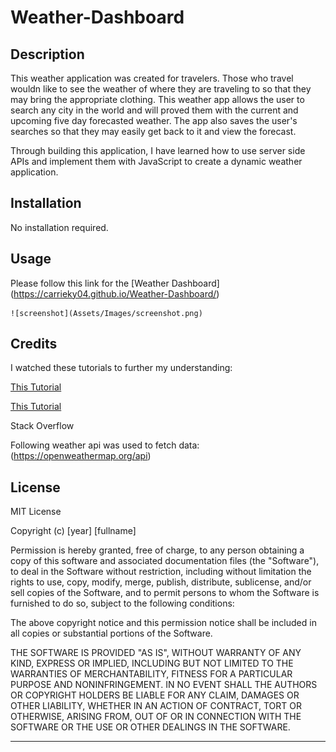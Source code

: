 # Weather-Dashboard


## Description

This weather application was created for travelers. Those who travel wouldn like to see the weather of where they are traveling to so that they may bring the appropriate clothing.
This weather app allows the user to search any city in the world and will proved them with 
the current and upcoming five day forecasted weather. The app also saves the user's searches so that they may easily get back to it and view the forecast. 

Through building this application, I have learned how to use server side APIs and implement them with JavaScript to create a dynamic weather application.



## Installation

No installation required.

## Usage

Please follow this link for the [Weather Dashboard]
(https://carrieky04.github.io/Weather-Dashboard/)
    
    ![screenshot](Assets/Images/screenshot.png)
    

## Credits

I watched these tutorials to further my understanding:

[This Tutorial](https://youtu.be/WZNG8UomjSI)

[This Tutorial](https://youtu.be/ecT42O6I_WI)

Stack Overflow

Following weather api was used to fetch data: 
(https://openweathermap.org/api)

## License

MIT License

Copyright (c) [year] [fullname]

Permission is hereby granted, free of charge, to any person obtaining a copy
of this software and associated documentation files (the "Software"), to deal
in the Software without restriction, including without limitation the rights
to use, copy, modify, merge, publish, distribute, sublicense, and/or sell
copies of the Software, and to permit persons to whom the Software is
furnished to do so, subject to the following conditions:

The above copyright notice and this permission notice shall be included in all
copies or substantial portions of the Software.

THE SOFTWARE IS PROVIDED "AS IS", WITHOUT WARRANTY OF ANY KIND, EXPRESS OR
IMPLIED, INCLUDING BUT NOT LIMITED TO THE WARRANTIES OF MERCHANTABILITY,
FITNESS FOR A PARTICULAR PURPOSE AND NONINFRINGEMENT. IN NO EVENT SHALL THE
AUTHORS OR COPYRIGHT HOLDERS BE LIABLE FOR ANY CLAIM, DAMAGES OR OTHER
LIABILITY, WHETHER IN AN ACTION OF CONTRACT, TORT OR OTHERWISE, ARISING FROM,
OUT OF OR IN CONNECTION WITH THE SOFTWARE OR THE USE OR OTHER DEALINGS IN THE
SOFTWARE.

---

